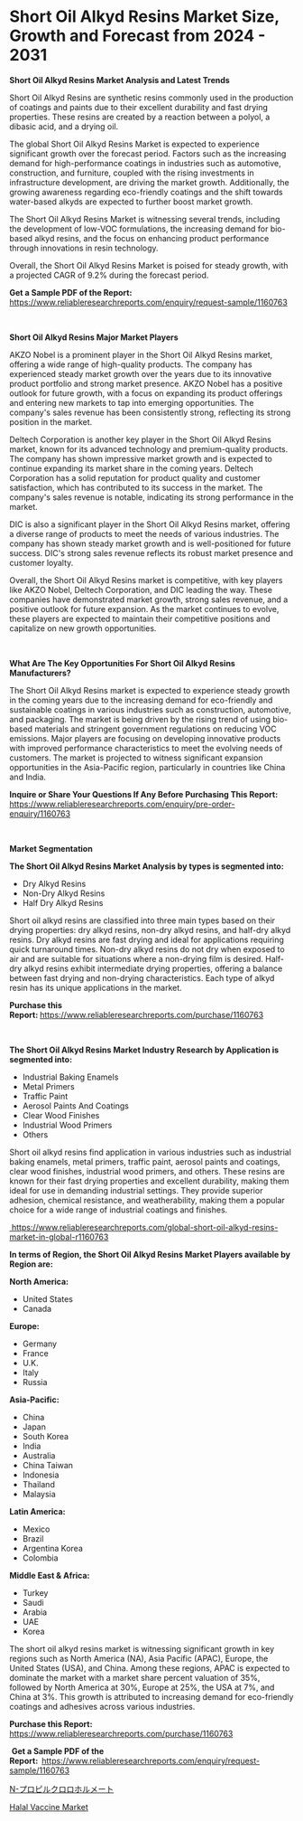 <p><h1>Short Oil Alkyd Resins Market Size, Growth and Forecast from 2024 - 2031</h1></p><p><strong>Short Oil Alkyd Resins Market Analysis and Latest Trends</strong></p>
<p><p>Short Oil Alkyd Resins are synthetic resins commonly used in the production of coatings and paints due to their excellent durability and fast drying properties. These resins are created by a reaction between a polyol, a dibasic acid, and a drying oil.</p><p>The global Short Oil Alkyd Resins Market is expected to experience significant growth over the forecast period. Factors such as the increasing demand for high-performance coatings in industries such as automotive, construction, and furniture, coupled with the rising investments in infrastructure development, are driving the market growth. Additionally, the growing awareness regarding eco-friendly coatings and the shift towards water-based alkyds are expected to further boost market growth.</p><p>The Short Oil Alkyd Resins Market is witnessing several trends, including the development of low-VOC formulations, the increasing demand for bio-based alkyd resins, and the focus on enhancing product performance through innovations in resin technology.</p><p>Overall, the Short Oil Alkyd Resins Market is poised for steady growth, with a projected CAGR of 9.2% during the forecast period.</p></p>
<p><strong>Get a Sample PDF of the Report:&nbsp;</strong> <a href="https://www.reliableresearchreports.com/enquiry/request-sample/1160763">https://www.reliableresearchreports.com/enquiry/request-sample/1160763</a></p>
<p>&nbsp;</p>
<p><strong>Short Oil Alkyd Resins Major Market Players</strong></p>
<p><p>AKZO Nobel is a prominent player in the Short Oil Alkyd Resins market, offering a wide range of high-quality products. The company has experienced steady market growth over the years due to its innovative product portfolio and strong market presence. AKZO Nobel has a positive outlook for future growth, with a focus on expanding its product offerings and entering new markets to tap into emerging opportunities. The company's sales revenue has been consistently strong, reflecting its strong position in the market.</p><p>Deltech Corporation is another key player in the Short Oil Alkyd Resins market, known for its advanced technology and premium-quality products. The company has shown impressive market growth and is expected to continue expanding its market share in the coming years. Deltech Corporation has a solid reputation for product quality and customer satisfaction, which has contributed to its success in the market. The company's sales revenue is notable, indicating its strong performance in the market.</p><p>DIC is also a significant player in the Short Oil Alkyd Resins market, offering a diverse range of products to meet the needs of various industries. The company has shown steady market growth and is well-positioned for future success. DIC's strong sales revenue reflects its robust market presence and customer loyalty.</p><p>Overall, the Short Oil Alkyd Resins market is competitive, with key players like AKZO Nobel, Deltech Corporation, and DIC leading the way. These companies have demonstrated market growth, strong sales revenue, and a positive outlook for future expansion. As the market continues to evolve, these players are expected to maintain their competitive positions and capitalize on new growth opportunities.</p></p>
<p>&nbsp;</p>
<p><strong>What Are The Key Opportunities For Short Oil Alkyd Resins Manufacturers?</strong></p>
<p><p>The Short Oil Alkyd Resins market is expected to experience steady growth in the coming years due to the increasing demand for eco-friendly and sustainable coatings in various industries such as construction, automotive, and packaging. The market is being driven by the rising trend of using bio-based materials and stringent government regulations on reducing VOC emissions. Major players are focusing on developing innovative products with improved performance characteristics to meet the evolving needs of customers. The market is projected to witness significant expansion opportunities in the Asia-Pacific region, particularly in countries like China and India.</p></p>
<p><strong>Inquire or Share Your Questions If Any Before Purchasing This Report:</strong> <a href="https://www.reliableresearchreports.com/enquiry/pre-order-enquiry/1160763">https://www.reliableresearchreports.com/enquiry/pre-order-enquiry/1160763</a></p>
<p>&nbsp;</p>
<p><strong>Market Segmentation</strong></p>
<p><strong>The Short Oil Alkyd Resins Market Analysis by types is segmented into:</strong></p>
<p><ul><li>Dry Alkyd Resins</li><li>Non-Dry Alkyd Resins</li><li>Half Dry Alkyd Resins</li></ul></p>
<p><p>Short oil alkyd resins are classified into three main types based on their drying properties: dry alkyd resins, non-dry alkyd resins, and half-dry alkyd resins. Dry alkyd resins are fast drying and ideal for applications requiring quick turnaround times. Non-dry alkyd resins do not dry when exposed to air and are suitable for situations where a non-drying film is desired. Half-dry alkyd resins exhibit intermediate drying properties, offering a balance between fast drying and non-drying characteristics. Each type of alkyd resin has its unique applications in the market.</p></p>
<p><strong>Purchase this Report:&nbsp;</strong><a href="https://www.reliableresearchreports.com/purchase/1160763">https://www.reliableresearchreports.com/purchase/1160763</a></p>
<p>&nbsp;</p>
<p><strong>The Short Oil Alkyd Resins Market Industry Research by Application is segmented into:</strong></p>
<p><ul><li>Industrial Baking Enamels</li><li>Metal Primers</li><li>Traffic Paint</li><li>Aerosol Paints And Coatings</li><li>Clear Wood Finishes</li><li>Industrial Wood Primers</li><li>Others</li></ul></p>
<p><p>Short oil alkyd resins find application in various industries such as industrial baking enamels, metal primers, traffic paint, aerosol paints and coatings, clear wood finishes, industrial wood primers, and others. These resins are known for their fast drying properties and excellent durability, making them ideal for use in demanding industrial settings. They provide superior adhesion, chemical resistance, and weatherability, making them a popular choice for a wide range of industrial coatings and finishes.</p></p>
<p><a href="https://www.reliableresearchreports.com/global-short-oil-alkyd-resins-market-in-global-r1160763">&nbsp;https://www.reliableresearchreports.com/global-short-oil-alkyd-resins-market-in-global-r1160763</a></p>
<p><strong>In terms of Region, the Short Oil Alkyd Resins Market Players available by Region are:</strong></p>
<p>
    <p> <strong> North America: </strong>
        <ul>
            <li>United States</li>
            <li>Canada</li>
        </ul>
        </p> 
    <p> <strong> Europe: </strong>
        <ul>
            <li>Germany</li>
            <li>France</li>
            <li>U.K.</li>
            <li>Italy</li>
            <li>Russia</li>
        </ul>
        </p> 
    <p> <strong> Asia-Pacific: </strong>
        <ul>
            <li>China</li>
            <li>Japan</li>
            <li>South Korea</li>
            <li>India</li>
            <li>Australia</li>
            <li>China Taiwan</li>
            <li>Indonesia</li>
            <li>Thailand</li>
            <li>Malaysia</li>
        </ul>
        </p> 
    <p> <strong> Latin America: </strong>
        <ul>
            <li>Mexico</li>
            <li>Brazil</li>
            <li>Argentina Korea</li>
            <li>Colombia</li>
        </ul>
        </p> 
    <p> <strong> Middle East & Africa: </strong>
        <ul>
            <li>Turkey</li>
            <li>Saudi</li>
            <li>Arabia</li>
            <li>UAE</li>
            <li>Korea</li>
        </ul>
    </p>
    </p>
<p><p>The short oil alkyd resins market is witnessing significant growth in key regions such as North America (NA), Asia Pacific (APAC), Europe, the United States (USA), and China. Among these regions, APAC is expected to dominate the market with a market share percent valuation of 35%, followed by North America at 30%, Europe at 25%, the USA at 7%, and China at 3%. This growth is attributed to increasing demand for eco-friendly coatings and adhesives across various industries.</p></p>
<p><strong>Purchase this Report: </strong><a href="https://www.reliableresearchreports.com/purchase/1160763">https://www.reliableresearchreports.com/purchase/1160763</a></p>
<p>&nbsp;<strong>Get a Sample PDF of the Report:&nbsp;&nbsp;</strong><a href="https://www.reliableresearchreports.com/enquiry/request-sample/1160763">https://www.reliableresearchreports.com/enquiry/request-sample/1160763</a></p>
<p><strong></strong></p>
<p><p><a href="https://github.com/RudyBoyer2017/Market-Research-Report-List-1/blob/main/904767788791.md">N-プロピルクロロホルメート</a></p><p><a href="https://view.publitas.com/reportprime-1/halal-vaccine-market-report-reveals-the-latest-trends-and-growth-opportunities-of-this-market/">Halal Vaccine Market</a></p></p>